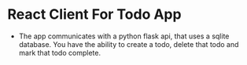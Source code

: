 # React Client For Todo App

- The app communicates with a python flask api, that uses a sqlite database. You have the ability to create a todo, delete that todo and mark that todo complete.
